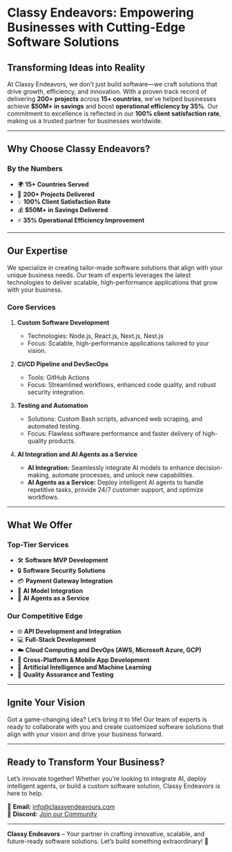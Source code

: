 # Classy Endeavors: Empowering Businesses with Cutting-Edge Software Solutions  

## **Transforming Ideas into Reality**  

At Classy Endeavors, we don’t just build software—we craft solutions that drive growth, efficiency, and innovation. With a proven track record of delivering **200+ projects** across **15+ countries**, we’ve helped businesses achieve **$50M+ in savings** and boost **operational efficiency by 35%**. Our commitment to excellence is reflected in our **100% client satisfaction rate**, making us a trusted partner for businesses worldwide.  

---

## **Why Choose Classy Endeavors?**  

### **By the Numbers**  
- 🌍 **15+ Countries Served**  
- 🚀 **200+ Projects Delivered**  
- 💡 **100% Client Satisfaction Rate**  
- 💰 **$50M+ in Savings Delivered**  
- ⚡ **35% Operational Efficiency Improvement**  

---

## **Our Expertise**  

We specialize in creating tailor-made software solutions that align with your unique business needs. Our team of experts leverages the latest technologies to deliver scalable, high-performance applications that grow with your business.  

### **Core Services**  
1. **Custom Software Development**  
   - Technologies: Node.js, React.js, Next.js, Nest.js  
   - Focus: Scalable, high-performance applications tailored to your vision.  

2. **CI/CD Pipeline and DevSecOps**  
   - Tools: GitHub Actions  
   - Focus: Streamlined workflows, enhanced code quality, and robust security integration.  

3. **Testing and Automation**  
   - Solutions: Custom Bash scripts, advanced web scraping, and automated testing.  
   - Focus: Flawless software performance and faster delivery of high-quality products.  

4. **AI Integration and AI Agents as a Service**  
   - **AI Integration:** Seamlessly integrate AI models to enhance decision-making, automate processes, and unlock new capabilities.  
   - **AI Agents as a Service:** Deploy intelligent AI agents to handle repetitive tasks, provide 24/7 customer support, and optimize workflows.  

---

## **What We Offer**  

### **Top-Tier Services**  
- 🛠️ **Software MVP Development**  
- 🔒 **Software Security Solutions**  
- 💳 **Payment Gateway Integration**  
- 🤖 **AI Model Integration**  
- 🤖 **AI Agents as a Service**  

### **Our Competitive Edge**  
- 🌐 **API Development and Integration**  
- 💻 **Full-Stack Development**  
- ☁️ **Cloud Computing and DevOps (AWS, Microsoft Azure, GCP)**  
- 📱 **Cross-Platform & Mobile App Development**  
- 🧠 **Artificial Intelligence and Machine Learning**  
- 🧪 **Quality Assurance and Testing**  

---

## **Ignite Your Vision**  

Got a game-changing idea? Let’s bring it to life! Our team of experts is ready to collaborate with you and create customized software solutions that align with your vision and drive your business forward.  

---

## **Ready to Transform Your Business?**  

Let’s innovate together! Whether you’re looking to integrate AI, deploy intelligent agents, or build a custom software solution, Classy Endeavors is here to help.  

📩 **Email:** [info@classyendeavours.com](#)  
💬 **Discord:** [Join our Community](#)  

---

**Classy Endeavors** – Your partner in crafting innovative, scalable, and future-ready software solutions. Let’s build something extraordinary! 🚀  

